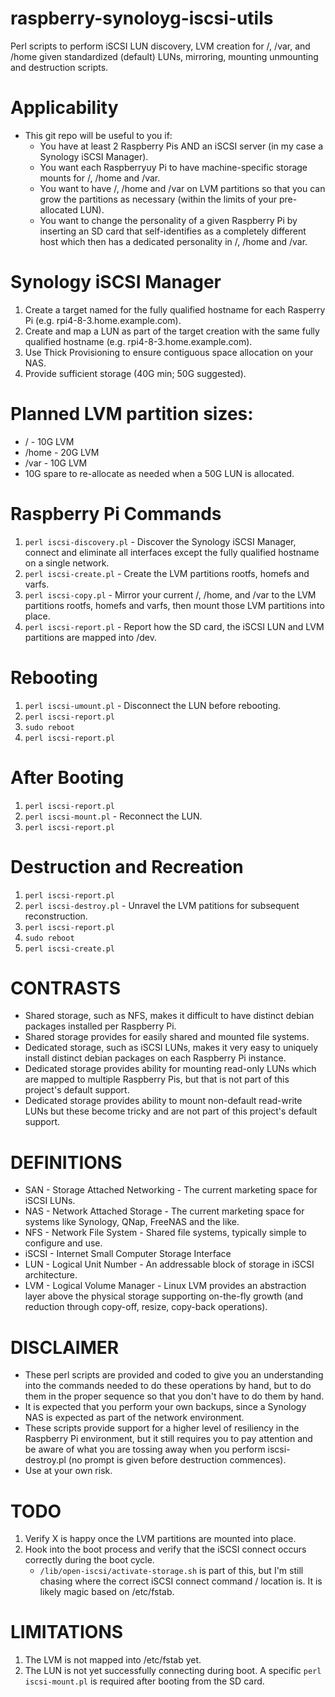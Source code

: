 # raspberry-synoloyg-iscsi-utils
Perl scripts to perform iSCSI LUN discovery, LVM creation for /, /var, and /home given standardized (default) LUNs, mirroring, mounting unmounting and destruction scripts.

# Applicability
* This git repo will be useful to you if:
  * You have at least 2 Raspberry Pis AND an iSCSI server (in my case a Synology iSCSI Manager).
  * You want each Raspberryuy Pi to have machine-specific storage mounts for /, /home and /var.
  * You want to have /, /home and /var on LVM partitions so that you can grow the partitions as necessary (within the limits of your pre-allocated LUN).
  * You want to change the personality of a given Raspberry Pi by inserting an SD card that self-identifies as a completely different host which then has a dedicated personality in /, /home and /var.

# Synology iSCSI Manager
1. Create a target named for the fully qualified hostname for each Rasperry Pi (e.g. rpi4-8-3.home.example.com).
2. Create and map a LUN as part of the target creation with the same fully qualified hostname (e.g. rpi4-8-3.home.example.com).
3. Use Thick Provisioning to ensure contiguous space allocation on your NAS.
4. Provide sufficient storage (40G min; 50G suggested).

# Planned LVM partition sizes:
* / - 10G LVM
* /home - 20G LVM
* /var - 10G LVM
* 10G spare to re-allocate as needed when a 50G LUN is allocated.

# Raspberry Pi Commands
1. `perl iscsi-discovery.pl` - Discover the Synology iSCSI Manager, connect and eliminate all interfaces except the fully qualified hostname on a single network.
2. `perl iscsi-create.pl` - Create the LVM partitions rootfs, homefs and varfs.
3. `perl iscsi-copy.pl` - Mirror your current /, /home, and /var to the LVM partitions rootfs, homefs and varfs, then mount those LVM partitions into place.
4. `perl iscsi-report.pl` - Report how the SD card, the iSCSI LUN and LVM partitions are mapped into /dev.

# Rebooting
1. `perl iscsi-umount.pl` - Disconnect the LUN before rebooting.
2. `perl iscsi-report.pl`
3. `sudo reboot`
4. `perl iscsi-report.pl`

# After Booting
1. `perl iscsi-report.pl`
2. `perl iscsi-mount.pl` - Reconnect the LUN.
3. `perl iscsi-report.pl`

# Destruction and Recreation
1. `perl iscsi-report.pl`
2. `perl iscsi-destroy.pl` - Unravel the LVM patitions for subsequent reconstruction.
3. `perl iscsi-report.pl`
4. `sudo reboot`
5. `perl iscsi-create.pl`

# CONTRASTS
* Shared storage, such as NFS, makes it difficult to have distinct debian packages installed per Raspberry Pi.
* Shared storage provides for easily shared and mounted file systems.
* Dedicated storage, such as iSCSI LUNs, makes it very easy to uniquely install distinct debian packages on each Raspberry Pi instance.
* Dedicated storage provides ability for mounting read-only LUNs which are mapped to multiple Raspberry Pis, but that is not part of this project's default support.
* Dedicated storage provides ability to mount non-default read-write LUNs but these become tricky and are not part of this project's default support.

# DEFINITIONS
* SAN - Storage Attached Networking - The current marketing space for iSCSI LUNs.
* NAS - Network Attached Storage - The current marketing space for systems like Synology, QNap, FreeNAS and the like.
* NFS - Network File System - Shared file systems, typically simple to configure and use.
* iSCSI - Internet Small Computer Storage Interface
* LUN - Logical Unit Number - An addressable block of storage in iSCSI architecture.
* LVM - Logical Volume Manager - Linux LVM provides an abstraction layer above the physical storage supporting on-the-fly growth (and reduction through copy-off, resize, copy-back operations).

# DISCLAIMER
* These perl scripts are provided and coded to give you an understanding into the commands needed to do these operations by hand, but to do them in the proper sequence so that you don't have to do them by hand.
* It is expected that you perform your own backups, since a Synology NAS is expected as part of the network environment.
* These scripts provide support for a higher level of resiliency in the Raspberry Pi environment, but it still requires you to pay attention and be aware of what you are tossing away when you perform iscsi-destroy.pl (no prompt is given before destruction commences).
* Use at your own risk.

# TODO
1. Verify X is happy once the LVM partitions are mounted into place.
2. Hook into the boot process and verify that the iSCSI connect occurs correctly during the boot cycle.
   * `/lib/open-iscsi/activate-storage.sh` is part of this, but I'm still chasing where the correct iSCSI connect command / location is.  It is likely magic based on /etc/fstab.

# LIMITATIONS
1. The LVM is not mapped into /etc/fstab yet.
2. The LUN is not yet successfully connecting during boot.  A specific `perl iscsi-mount.pl` is required after booting from the SD card.
